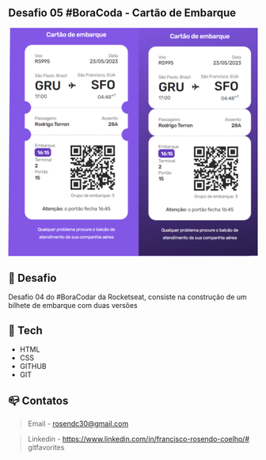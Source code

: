 ## Desafio 05 #BoraCoda - Cartão de Embarque

![Preview](./.github/preview.png)

## :dart:  Desafio

Desafio 04 do #BoraCodar da Rocketseat, consiste na construção de um bilhete de embarque com duas versões

## :nut_and_bolt: Tech

* HTML
* CSS
* GITHUB
* GIT 

## :mailbox_closed: Contatos

> Email - rosendc30@gmail.com

> Linkedin - https://www.linkedin.com/in/francisco-rosendo-coelho/# gitfavorites